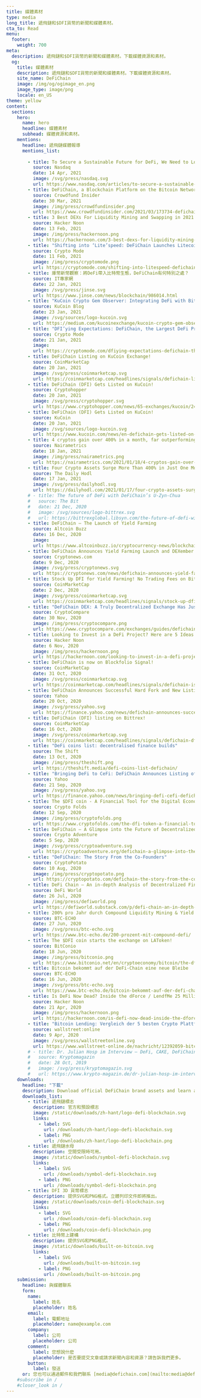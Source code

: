 ```yaml
---
title: 媒體素材
type: media
long_title: 遞飛鏈和$DFI貨幣的新聞和媒體素材。
cta_to: Read
menu:
  footer:
    weight: 700
meta:
  description: 遞飛鏈和$DFI貨幣的新聞和媒體素材。下載媒體資源和素材。
  og:
    title: 媒體素材
    description: 遞飛鏈和$DFI貨幣的新聞和媒體素材。下載媒體資源和素材。
    site_name: DeFiChain
    image: /img/og/ogimage_en.png
    image_type: image/png
    locale: en_US
theme: yellow
content:
  sections:
    hero:
      name: hero
      headline: 媒體素材
      subhead: 媒體資源和素材。
    mentions:
      headline: 遞飛鏈媒體報導
      mentions_list:
        
        - title: To Secure a Sustainable Future for DeFi, We Need to Look Beyond Ethereum
          source: Nasdaq
          date: 14 Apr, 2021
          image: /svg/press/nasdaq.svg
          url: https://www.nasdaq.com/articles/to-secure-a-sustainable-future-for-defi-we-need-to-look-beyond-ethereum-2021-04-14
        - title: DeFiChain, a Blockchain Platform on the Bitcoin Network, Introduces ERC-20 Token Standard DFI on Ethereum
          source: Crowdfund Insider
          date: 30 Mar, 2021
          image: /img/press/crowdfundinsider.png
          url: https://www.crowdfundinsider.com/2021/03/173734-defichain-a-blockchain-platform-on-the-bitcoin-network-introduces-erc-20-token-standard-dfi-on-ethereum/
        - title: 3 Best DEXs For Liquidity Mining and Swapping in 2021
          source: Hacker Noon
          date: 13 Feb, 2021
          image: /img/press/hackernoon.png
          url: https://hackernoon.com/3-best-dexs-for-liquidity-mining-and-swapping-in-2021-p62t33uh
        - title: "Shifting into ‘Lite’speed: DeFiChain Launches Litecoin Liquidity Mining"
          source: Crypto Mode
          date: 11 Feb, 2021
          image: /img/press/cryptomode.png
          url: https://cryptomode.com/shifting-into-litespeed-defichain-launches-litecoin-liquidity-mining/
        - title: 庫幣新幣觀察：將DeFi帶入比特幣生態，DeFiChain有何特別之處？
          source: IT專家網
          date: 22 Jan, 2021
          image: /svg/press/jinse.svg
          url: https://www.jinse.com/news/blockchain/986014.html
        - title: "KuCoin Crypto Gem Observer: Integrating DeFi with Bitcoin, Why Is DeFiChain So Special?"
          source: KuCoin Blog
          date: 23 Jan, 2021
          image: /svg/sources/logo-kucoin.svg
          url: https://medium.com/kucoinexchange/kucoin-crypto-gem-observer-integrating-defi-with-bitcoin-why-is-defichain-so-special-b72eeebc398b
        - title: "DFI’ying Expectations: DeFiChain, the Largest DeFi Protocol on the Bitcoin Ecosystem Lists its DFI Coin on KuCoin"
          source: Crypto Mode
          date: 21 Jan, 2021
          image: 
          url: https://cryptomode.com/dfiying-expectations-defichain-the-largest-defi-protocol-on-the-bitcoin-ecosystem-lists-its-dfi-coin-on-kucoin/
        - title: DeFiChain Listing on KuCoin Exchange!
          source: CoinMarketCap
          date: 20 Jan, 2021
          image: /svg/press/coinmarketcap.svg
          url: https://coinmarketcap.com/headlines/signals/defichain-listing-on-kucoin-exchange-defichain/
        - title: DeFiChain (DFI) Gets Listed on KuCoin!
          source: Cryptohopper
          date: 20 Jan, 2021
          image: /svg/press/cryptohopper.svg
          url: https://www.cryptohopper.com/news/65-exchanges/kucoin/2452-defichain-dfi-gets-listed-on-kucoin
        - title: DeFiChain (DFI) Gets Listed on KuCoin!
          source: KuCoin
          date: 20 Jan, 2021
          image: /svg/sources/logo-kucoin.svg
          url: https://www.kucoin.com/news/en-defichain-gets-listed-on-kucoin
        - title: 4 cryptos gain over 400% in a month, far outperforming Bitcoin
          source: Nairametrics
          date: 18 Jan, 2021
          image: /img/press/nairametrics.png
          url: https://nairametrics.com/2021/01/18/4-cryptos-gain-over-400-in-a-month-far-outperforming-bitcoin/
        - title: Four Crypto Assets Surge More Than 400% in Just One Month As Alt Season Roars
          source: The Daily Hodl
          date: 17 Jan, 2021
          image: /svg/press/dailyhodl.svg
          url: https://dailyhodl.com/2021/01/17/four-crypto-assets-surge-more-than-400-in-just-one-month-as-alt-season-roars/
        # - title: The future of DeFi with DeFiChain’s U-Zyn-Chua
        #   source: The Bit
        #   date: 21 Dec, 2020
        #   image: /svg/sources/logo-bittrex.svg
        #   url: https://bittrexglobal.libsyn.com/the-future-of-defi-with-defichains-u-zyn-chua
        - title: DeFiChain – The Launch of Yield Farming
          source: Altcoin Buzz
          date: 16 Dec, 2020
          image: 
          url: https://www.altcoinbuzz.io/cryptocurrency-news/blockchain-technology/defichain-the-launch-of-yield-farming/
        - title: DeFiChain Announces Yield Farming Launch and DEXember 100X Promotion
          source: Cryptonews.com
          date: 9 Dec, 2020
          image: /svg/press/cryptonews.svg
          url: https://cryptonews.com/news/defichain-announces-yield-farming-launch-and-dexember-100x-p-8558.htm
        - title: Stock Up DFI for Yield Farming! No Trading Fees on Bittrex Global!
          source: CoinMarketCap
          date: 2 Dec, 2020
          image: /svg/press/coinmarketcap.svg
          url: https://coinmarketcap.com/headlines/signals/stock-up-dfi-for-yield-farming-no-trading-fees-on-bittrex-global-defichain/
        - title: "DeFiChain DEX: A Truly Decentralized Exchange Has Just Launched"
          source: CryptoCompare
          date: 30 Nov, 2020
          image: /img/press/cryptocompare.png
          url: https://www.cryptocompare.com/exchanges/guides/defichain-dex-a-truly-decentralized-exchange-has-just-launched/
        - title: Looking to Invest in a DeFi Project? Here are 5 Ideas Worth Considering
          source: Hacker Noon
          date: 6 Nov, 2020
          image: /img/press/hackernoon.png
          url: https://hackernoon.com/looking-to-invest-in-a-defi-project-here-are-5-ideas-worth-considering-dv363w6d
        - title: DeFiChain is now on Blockfolio Signal!
          source: CoinMarketCap
          date: 31 Oct, 2020
          image: /svg/press/coinmarketcap.svg
          url: https://coinmarketcap.com/headlines/signals/defichain-is-now-on-blockfolio-signal-defichain/
        - title: DeFiChain Announces Successful Hard Fork and New Listing on Bittrex Global Exchange
          source: Yahoo
          date: 20 Oct, 2020
          image: /svg/press/yahoo.svg
          url: https://finance.yahoo.com/news/defichain-announces-successful-hard-fork-114941334.html
        - title: DeFiChain (DFI) listing on Bittrex!
          source: CoinMarketCap
          date: 16 Oct, 2020
          image: /svg/press/coinmarketcap.svg
          url: https://coinmarketcap.com/headlines/signals/defichain-dfi-listing-on-bittrex-defichain/
        - title: "DeFi coins list: decentralised finance builds"
          source: The Shift
          date: 13 Oct, 2020
          image: /img/press/theshift.png
          url: https://theshift.media/defi-coins-list-defichain/
        - title: "Bringing DeFi to CeFi: DeFiChain Announces Listing of DFI on Bitrue"
          source: Yahoo
          date: 21 Sep, 2020
          image: /svg/press/yahoo.svg
          url: https://finance.yahoo.com/news/bringing-defi-cefi-defichain-announces-221500922.html
        - title: The $DFI coin - A Financial Tool for the Digital Economy
          source: Crypto Folds
          date: 12 Sep, 2020
          image: /img/press/cryptofolds.png
          url: https://www.cryptofolds.com/the-dfi-token-a-financial-tool-for-the-digital-economy
        - title: DeFiChain – A Glimpse into the Future of Decentralized Finance (DeFi)
          source: Crypto Adventure
          date: 5 Sep, 2020
          image: /svg/press/cryptoadventure.svg
          url: https://cryptoadventure.org/defichain-a-glimpse-into-the-future-of-decentralized-finance-defi/
        - title: "DeFiChain: The Story From the Co-Founders"
          source: CryptoPotato
          date: 10 Aug, 2020
          image: /img/press/cryptopotato.png
          url: https://cryptopotato.com/defichain-the-story-from-the-co-founders/
        - title: DeFi Chain – An in-depth Analysis of Decentralized Finance on Bitcoin
          source: DeFi World
          date: 26 Jul, 2020
          image: /img/press/defiworld.png
          url: https://defiworld.substack.com/p/defi-chain-an-in-depth-analysis-of
        - title: 200% pro Jahr durch Compound Liquidity Mining & Yield Farming
          source: BTC-ECHO
          date: 27 Jun, 2020
          image: /svg/press/btc-echo.svg
          url: https://www.btc-echo.de/200-prozent-mit-compound-defi/
        - title: The $DFI coin starts the exchange on LAToken!
          source: BitConio
          date: 18 Jun, 2020
          image: /img/press/bitconio.png
          url: https://www.bitconio.net/en/cryptoeconomy/bitcoin/the-dfi-token-starts-the-exchange-on-latoken/
        - title: Bitcoin bekommt auf der DeFi-Chain eine neue Bleibe
          source: BTC-ECHO
          date: 16 Jun, 2020
          image: /svg/press/btc-echo.svg
          url: https://www.btc-echo.de/bitcoin-bekommt-auf-der-defi-chain-eine-neue-bleibe/
        - title: Is DeFi Now Dead? Inside the dForce / LendfMe 25 Million USD Hack!
          source: Hacker Noon
          date: 21 Apr, 2020
          image: /img/press/hackernoon.png
          url: https://hackernoon.com/is-defi-now-dead-inside-the-dforce-lendfme-25-million-usd-hack-sf5332j3
        - title: "Bitcoin Lending: Vergleich der 5 besten Crypto Plattformen"
          source: wallstreet:online
          date: 9 Apr, 2020
          image: /svg/press/wallstreetonline.svg
          url: https://www.wallstreet-online.de/nachricht/12392059-bitcoin-lending-vergleich-5-besten-crypto-plattformen/all
        # - title: Dr. Julian Hosp im Interview – DeFi, CAKE, DeFiChain
        #   source: Kryptomagazin
        #   date: 28 Oct, 2019
        #   image: /svg/press/kryptomagazin.svg
        #   url: https://www.krypto-magazin.de/dr-julian-hosp-im-interview-defi-cake-defi-blockchain/
    downloads:
      headline: "下載"
      description: Download official DeFiChain brand assets and learn about usage guidelines.
      downloads_list:
        - title: 遞飛鏈標志
          description: 官方和預設標志
          image: /static/downloads/zh-hant/logo-defi-blockchain.svg
          links:
            - label: SVG
              url: /downloads/zh-hant/logo-defi-blockchain.svg
            - label: PNG
              url: /downloads/zh-hant/logo-defi-blockchain.png
        - title: 遞飛鏈水母
          description: 空間受限時可用。
          image: /static/downloads/symbol-defi-blockchain.svg
          links:
            - label: SVG
              url: /downloads/symbol-defi-blockchain.svg
            - label: PNG
              url: /downloads/symbol-defi-blockchain.png
        - title: DFI 3D 貨幣標志
          description: 提供SVG和PNG格式。立體列印文件即將推出。
          image: /static/downloads/coin-defi-blockchain.svg
          links:
            - label: SVG
              url: /downloads/coin-defi-blockchain.svg
            - label: PNG
              url: /downloads/coin-defi-blockchain.png
        - title: 比特幣上建構
          description: 提供SVG和PNG格式。
          image: /static/downloads/built-on-bitcoin.svg
          links:
            - label: SVG
              url: /downloads/built-on-bitcoin.svg
            - label: PNG
              url: /downloads/built-on-bitcoin.png
    submission:
      headline: 與媒體聯系
      form:
        name:
          label: 姓名
          placeholder: 姓名
        email:
          label: 電郵地址
          placeholder: name@example.com
        company:
          label: 公司
          placeholder: 公司
        comment:
          label: 您想說什麽
          placeholder: 是否要提交文章或請求新聞內容和資源？請告訴我們更多。
        button:
          label: 發送
      or: 您也可以通過郵件和我們聯系 [media@defichain.com](mailto:media@defichain.com).
    #subscribe in /
    #closer_look in /
---
```


